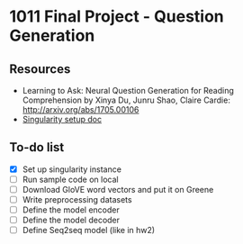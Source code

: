# 1011 Final Project - Question Generation 

## Resources 
- Learning to Ask: Neural Question Generation for Reading Comprehension by Xinya Du, Junru Shao, Claire Cardie: http://arxiv.org/abs/1705.00106
- [Singularity setup doc](https://docs.google.com/document/d/12D09OvptZ3OIMpjm3k_reLL4sipCftfiEMwLAl2tkm8/edit?usp=sharing)

## To-do list 
- [x] Set up singularity instance
- [ ] Run sample code on local 
- [ ] Download GloVE word vectors and put it on Greene 
- [ ] Write preprocessing datasets 
- [ ] Define the model encoder 
- [ ] Define the model decoder 
- [ ] Define Seq2seq model (like in hw2) 
